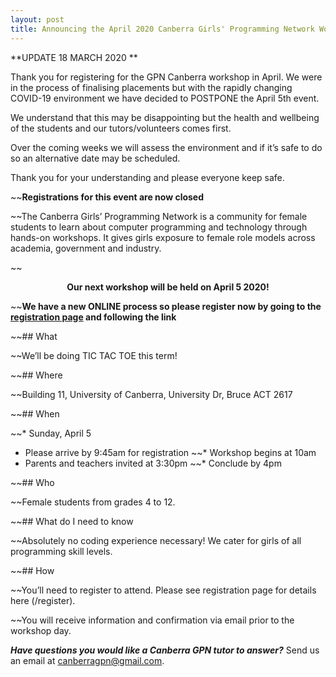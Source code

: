 ```yaml
---
layout: post
title: Announcing the April 2020 Canberra Girls' Programming Network Workshop
---
```

**UPDATE 18 MARCH 2020 **

Thank you for registering for the GPN Canberra workshop in April. We were in the process of finalising placements but with the rapidly changing COVID-19 environment we have decided to POSTPONE the April 5th event.

We understand that this may be disappointing but the health and wellbeing of the students and our tutors/volunteers comes first.

Over the coming weeks we will assess the environment and if it’s safe to do so an alternative date may be scheduled.

Thank you for your understanding and please everyone keep safe.

~~**Registrations for this event are now closed**

~~The Canberra Girls’ Programming Network is a community for female students to learn about computer programming and technology through hands-on workshops. It gives girls exposure to female role models across academia, government and industry.

~~<p><strong><center>Our next workshop will be held on April 5 2020!</center></strong></p>

~~**We have a new ONLINE process so please register now by going to the [registration page](/register) and following the link**

~~## What

~~We’ll be doing TIC TAC TOE this term! 

~~## Where

~~Building 11, University of Canberra, University Dr, Bruce ACT 2617

~~## When

~~* Sunday, April 5
* Please arrive by 9:45am for registration
~~* Workshop begins at 10am
* Parents and teachers invited at 3:30pm
~~* Conclude by 4pm

~~## Who

~~Female students from grades 4 to 12.

~~## What do I need to know

~~Absolutely no coding experience necessary! We cater for girls of all programming skill levels. 

~~## How

~~You’ll need to register to attend. Please see registration page for details here (/register).

~~You will receive information and confirmation via email prior to the workshop day.


_**Have questions you would like a Canberra GPN tutor to answer?**_ Send us an email at [canberragpn@gmail.com](mailto:canberragpn@gmail.com).

